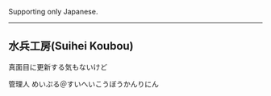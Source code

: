 Supporting only Japanese.

-----------------------------------
水兵工房(Suihei Koubou)
-----------------------------------

真面目に更新する気もないけど


管理人
めいぷる＠すいへいこうぼうかんりにん
